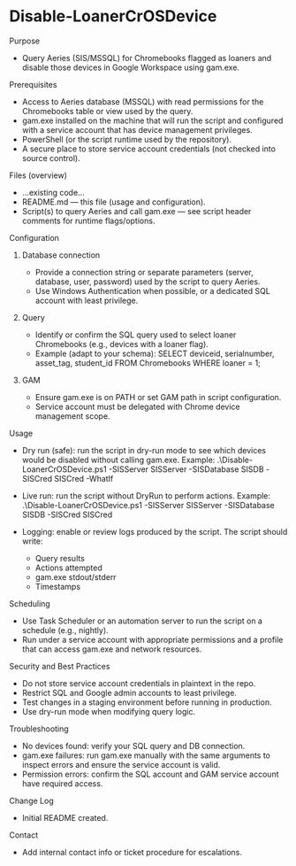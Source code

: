 # Disable-LoanerCrOSDevice

Purpose

- Query Aeries (SIS/MSSQL) for Chromebooks flagged as loaners and disable those devices in Google Workspace using gam.exe.

Prerequisites

- Access to Aeries database (MSSQL) with read permissions for the Chromebooks table or view used by the query.
- gam.exe installed on the machine that will run the script and configured with a service account that has device management privileges.
- PowerShell (or the script runtime used by the repository).
- A secure place to store service account credentials (not checked into source control).

Files (overview)

- ...existing code...
- README.md — this file (usage and configuration).
- Script(s) to query Aeries and call gam.exe — see script header comments for runtime flags/options.

Configuration

1. Database connection

   - Provide a connection string or separate parameters (server, database, user, password) used by the script to query Aeries.
   - Use Windows Authentication when possible, or a dedicated SQL account with least privilege.

2. Query

   - Identify or confirm the SQL query used to select loaner Chromebooks (e.g., devices with a loaner flag).
   - Example (adapt to your schema):
     SELECT deviceid, serialnumber, asset_tag, student_id FROM Chromebooks WHERE loaner = 1;

3. GAM
   - Ensure gam.exe is on PATH or set GAM path in script configuration.
   - Service account must be delegated with Chrome device management scope.

Usage

- Dry run (safe): run the script in dry-run mode to see which devices would be disabled without calling gam.exe.
  Example:
  .\Disable-LoanerCrOSDevice.ps1 -SISServer SISServer -SISDatabase SISDB -SISCred SISCred -WhatIf

- Live run: run the script without DryRun to perform actions.
  Example:
  .\Disable-LoanerCrOSDevice.ps1 -SISServer SISServer -SISDatabase SISDB -SISCred SISCred

- Logging: enable or review logs produced by the script. The script should write:
  - Query results
  - Actions attempted
  - gam.exe stdout/stderr
  - Timestamps

Scheduling

- Use Task Scheduler or an automation server to run the script on a schedule (e.g., nightly).
- Run under a service account with appropriate permissions and a profile that can access gam.exe and network resources.

Security and Best Practices

- Do not store service account credentials in plaintext in the repo.
- Restrict SQL and Google admin accounts to least privilege.
- Test changes in a staging environment before running in production.
- Use dry-run mode when modifying query logic.

Troubleshooting

- No devices found: verify your SQL query and DB connection.
- gam.exe failures: run gam.exe manually with the same arguments to inspect errors and ensure the service account is valid.
- Permission errors: confirm the SQL account and GAM service account have required access.

Change Log

- Initial README created.

Contact

- Add internal contact info or ticket procedure for escalations.

